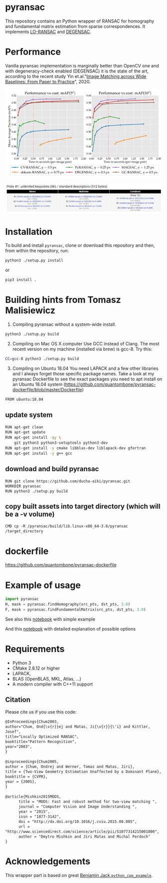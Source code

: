 # pyransac

This repository contains an Python wrapper of RANSAC for homography and fundamental matrix estimation
from sparse correspondences. It implements [LO-RANSAC](https://link.springer.com/chapter/10.1007/978-3-540-45243-0_31) and [DEGENSAC](http://citeseerx.ist.psu.edu/viewdoc/download?doi=10.1.1.466.2719&rep=rep1&type=pdf).


# Performance

Vanilla pyransac implementation is marginally better than OpenCV one and with degeneracy-check enabled (DEGENSAC) it is the state of the art,
according to the recent study Yin et.al."[Image Matching across Wide Baselines: From Paper to Practice](https://arxiv.org/abs/2003.01587.pdf)", 2020.

![IMW-benchmark](img/ransacs.png)


![IMW-Challenge](img/ransacs2.png)


# Installation

To build and install `pyransac`, clone or download this repository and then, from within the repository, run:

```bash
python3 ./setup.py install
```

or

```bash
pip3 install .
```

# Building hints from Tomasz Malisiewicz

1. Compiling pyransac without a system-wide install.

```bash
python3 ./setup.py build
```

2. Compiling on Mac OS X computer
Use GCC instead of Clang. The most recent version on my machine (installed via brew) is gcc-8. Try this:

```bash
CC=gcc-8 python3 ./setup.py build
```

3. Compiling on Ubuntu 18.04
You need LAPACK and a few other libraries and I always forget those specific package names. Take a look at my pyransac Dockerfile to see the exact packages you need to apt install on an Ubuntu 18.04 system (https://github.com/quantombone/pyransac-dockerfile/blob/master/Dockerfile)

```bash
FROM ubuntu:18.04
```

## update system
```bash
RUN apt-get clean
RUN apt-get update
RUN apt-get install -qy \
    git python3 python3-setuptools python3-dev
RUN apt-get install -y cmake libblas-dev liblapack-dev gfortran
RUN apt-get install -y g++ gcc
```

## download and build pyransac
```
RUN git clone https://github.com/ducha-aiki/pyransac.git
WORKDIR pyransac
RUN python3 ./setup.py build
```

## copy built assets into target directory (which will be a -v volume)
```docker
CMD cp -R /pyransac/build/lib.linux-x86_64-3.6/pyransac /target_directory
```

# dockerfile

https://github.com/quantombone/pyransac-dockerfile


# Example of usage

```python
import pyransac
H, mask = pyransac.findHomography(src_pts, dst_pts, 3.0)
F, mask = pyransac.findFundamentalMatrix(src_pts, dst_pts, 3.0)

```

See also this [notebook](examples/simple-example.ipynb) with simple example

And this [notebook](examples/how-to-use-detailed.ipynb) with detailed explanation of possible options


# Requirements

- Python 3
- CMake 2.8.12 or higher
- LAPACK, 
- BLAS (OpenBLAS, MKL, Atlas, ...)
- A modern compiler with C++11 support


## Citation

Please cite us if you use this code:

    @InProceedings{Chum2003,
    author="Chum, Ond{\v{r}}ej and Matas, Ji{\v{r}}{\'i} and Kittler, Josef",
    title="Locally Optimized RANSAC",
    booktitle="Pattern Recognition",
    year="2003",
    }
    
    @inproceedings{Chum2005,
    author = {Chum, Ondrej and Werner, Tomas and Matas, Jiri},
    title = {Two-View Geometry Estimation Unaffected by a Dominant Plane},
    booktitle = {CVPR},
    year = {2005},
    }
    
    @article{Mishkin2015MODS,
          title = "MODS: Fast and robust method for two-view matching ",
          journal = "Computer Vision and Image Understanding ",
          year = "2015",
          issn = "1077-3142",
          doi = "http://dx.doi.org/10.1016/j.cviu.2015.08.005",
          url = "http://www.sciencedirect.com/science/article/pii/S1077314215001800",
          author = "Dmytro Mishkin and Jiri Matas and Michal Perdoch"
    }
    


    
# Acknowledgements

This wrapper part is based on great [Benjamin Jack `python_cpp_example`](https://github.com/benjaminjack/python_cpp_example).
